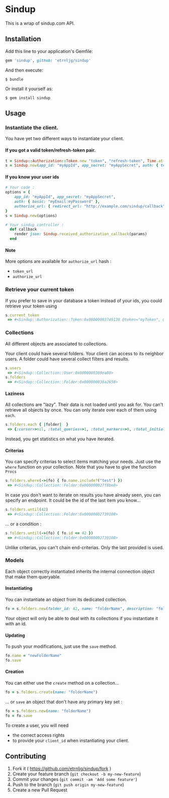 # Sindup

This is a wrap of sindup.com API.

## Installation

Add this line to your application's Gemfile:

```ruby
gem 'sindup', github: 'etrnljg/sindup'
```

And then execute:

    $ bundle

Or install it yourself as:

    $ gem install sindup

## Usage

### Instantiate the client.

You have yet two different ways to instantiate your client.

#### If you got a valid token/refresh-token pair.

```ruby
t = Sindup::Authorization::Token.new "token", "refresh-token", Time.at(1437995506)
s = Sindup.new(app_id: "myAppId", app_secret: "myAppSecret", auth: { token: t })
```

#### If you know your user ids

```ruby
# Your code :
options = {
	app_id: "myAppId", app_secret: "myAppSecret",
	auth: { basic: "myEmail:myPassword" },
	authorize_url: { redirect_url: "http://example.com/sindup/callback" }
}
s = Sindup.new(options)

# Your sindup controller :
  def callback
    render json: Sindup.received_authorization_callback(params)
  end
```

#### Note

More options are available for `authorize_url` hash :
- `token_url`
- `authorize_url`

### Retrieve your current token

If you prefer to save in your database a token instead of your ids, you could retrieve your token using
```ruby
s.current_token
 => #<Sindup::Authorization::Token:0x00000003749138 @token="myToken", @refresh_token="myRefreshToken", @expires_at=2015-07-27 13:11:46 +0200>
```

### Collections

All different objects are associated to collections.

Your client could have several folders.
Your client can access to its neighbor users.
A folder could have several collect filters and results.

```ruby
s.users
 => #<Sindup::Collection::User:0x0000000369ea80>
s.folders
 => #<Sindup::Collection::Folder:0x000000036a2658>
```

#### Laziness

All collections are "lazy". Their data is not loaded until you ask for.
You can't retrieve all objects by once. You can only iterate over each of them using `each`.
```ruby
s.folders.each { |folder|  }
 => {:cursor=>nil, :total_queries=>1, :total_markers=>0, :total_initialized_items=>15, :total_different_initialized_items=>15, :total_matching_initialized_items=>15} 
```
Instead, you get statistics on what you have iterated.

#### Criterias

You can specify criterias to select items matching your needs.
Just use the `where` function on your collection.
Note that you have to give the function `Procs`

```ruby
s.folders.where(->(fo) { fo.name.include?("test") })
 => #<Sindup::Collection::Folder:0x000000027f8be8>
```

In case you don't want to iterate on results you have already seen, you can specify an endpoint.
It could be the id of the last item you know...
```ruby
s.folders.until(42)
 => #<Sindup::Collection::Folder:0x00000002739108>
```
... or a condition :
```ruby
s.folders.until(->(fo) { fo.id <= 42 })
 => #<Sindup::Collection::Folder:0x00000002739108>
```

Unlike criterias, you can't chain end-criterias. Only the last provided is used.

### Models

Each object correctly instantiated inherits the internal connection object that make them queryable.

#### Instantiating

You can instantiate an object from its dedicated collection.
```ruby
fo = s.folders.new(folder_id: 42, name: "folderName", description: "folderDescription")
```

Your object will only be able to deal with its collections if you instantiate it with an id.

#### Updating

To push your modifications, just use the `save` method.
```ruby
fo.name = "newFolderName"
fo.save
```

#### Creation

You can either use the `create` method on a collection...
```ruby
fo = s.folders.create(name: "folderName")
```
... or `save` an object that don't have any primary key set :
```ruby
fo = s.folders.new(name: "folderName")
fo = fo.save
```

To create a user, you will need
- the correct access rights
- to provide your `client_id` when instantiating your client.

## Contributing

1. Fork it ( https://github.com/etrnljg/sindup/fork )
2. Create your feature branch (`git checkout -b my-new-feature`)
3. Commit your changes (`git commit -am 'Add some feature'`)
4. Push to the branch (`git push origin my-new-feature`)
5. Create a new Pull Request
